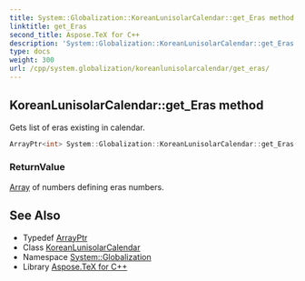 ```yaml
---
title: System::Globalization::KoreanLunisolarCalendar::get_Eras method
linktitle: get_Eras
second_title: Aspose.TeX for C++
description: 'System::Globalization::KoreanLunisolarCalendar::get_Eras method. Gets list of eras existing in calendar in C++.'
type: docs
weight: 300
url: /cpp/system.globalization/koreanlunisolarcalendar/get_eras/
---
```

## KoreanLunisolarCalendar::get_Eras method


Gets list of eras existing in calendar.

```cpp
ArrayPtr<int> System::Globalization::KoreanLunisolarCalendar::get_Eras() const override
```


### ReturnValue

[Array](../../../system/array/) of numbers defining eras numbers.

## See Also

* Typedef [ArrayPtr](../../../system/arrayptr/)
* Class [KoreanLunisolarCalendar](../)
* Namespace [System::Globalization](../../)
* Library [Aspose.TeX for C++](../../../)
